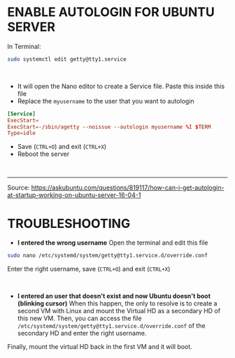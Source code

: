# ENABLE AUTOLOGIN FOR UBUNTU SERVER

In Terminal:
```bash
sudo systemctl edit getty@tty1.service
```

<br>

- It will open the Nano editor to create a Service file. Paste this inside this file
- Replace the `myusername` to the user that you want to autologin

```conf
[Service]
ExecStart=
ExecStart=-/sbin/agetty --noissue --autologin myusername %I $TERM
Type=idle
```

- Save (`CTRL+O`) and exit (`CTRL+X`)
- Reboot the server

<br>

---

Source: https://askubuntu.com/questions/819117/how-can-i-get-autologin-at-startup-working-on-ubuntu-server-16-04-1

# TROUBLESHOOTING

- **I entered the wrong username**
Open the terminal and edit this file
```bash
sudo nano /etc/systemd/system/getty@tty1.service.d/override.conf
```
Enter the right username, save (`CTRL+O`) and exit (`CTRL+X`)

<br>

- **I entered an user that doesn't exist and now Ubuntu doesn't boot (blinking cursor)**
When this happen, the only to resolve is to create a second VM with Linux and mount the Virtual HD as a secondary HD of this new VM.
Then, you can access the file `/etc/systemd/system/getty@tty1.service.d/override.conf` of the secondary HD and enter the right username.

Finally, mount the virtual HD back in the first VM and it will boot.

